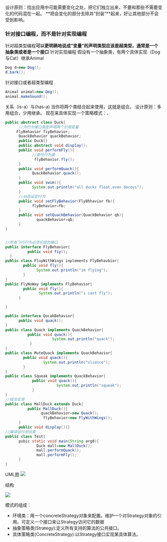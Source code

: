 设计原则：找出应用中可能需要变化之处，把它们独立出来，不要和那些不需要变化的代码混在一起。
**把会变化的部分去除并“封装”**起来，好让其他部分不会受到影响。
### 针对接口编程，而不是针对实现编程
针对超类型编程**可以更明确地说成“变量”的声明类型应该是超类型，通常是一个抽象类或者是一个接口**
针对实现编程
假设有一个抽象类，有两个具体实现（Dog与Cat）继承Animal
```java
Dog d=new Dog();
d.bark();
```
针对接口或者超类型编程
```java
Animal animal=new Dog();
animal.makeSound();
```
关系（is-a）与(has-a)
当你将两个类结合起来使用，这就是组合。
设计原则：多用组合，少用继承。
现在来具体实现一个策略模式：、
```java
public abstract class Duck{
      //为行为接口类型声明两个引用变量
     FlyBehavior fiyBehavior;
      QuackBehavior quackBehavior;
      public Duck{}
      public abstract void display();
      public void performFly(){
            //委托行为类
             flyBehavior.fly();
      }
      public void performQuack(){
            QuackBehavior.quack();
      }
      public void swim(){
            System.out.println("all ducks float,even decoys");
      }
      //动态设定行为
      public void setFlyBehavior(FlyBhhavior fb){
            flyBehavior=fb;
      }
      public void setQuackBehavior(QuackBehavior qb){
              quackBehavior=qb;
      }
}


//所有飞行行为必须实现的接口
public interface FlyBehavior{
          public void fiy();
  }
public class FluyWithWings inplements FlyBehavbior{
        public void fly(){
              System.out.println("im flying");
        }
}
public FlyNoWay implements FlyBehavior{
        public void fly(){
               System.out.println("i cant fly");
      }

}

public interface QucakBehavior{
      public void quack();
}
public class Quack implements QuackBehavior{
          public void quack(){
                     System.out.println("quack");
           }
}
public class MuteQuack implements QuackBehavior{
        public void quack(){
                 System.out.println("slience");
        }
}
public class Squeak implements QuackBehavior{
            public void quack(){
                       System.out.println("squeak");
            }
}
//组合实现
public class MallDuck extends Duck{
          public MallDuck(){
                quackBehavior=new Quack(); 
                 flyBehavior=new FlyWithWings(); 
      }
      public void display(){}
//编译运行测试类
public class Test{
      pubic static void main(String arg0){
              Duck mall=new MallDuck();
              mall.performQuack();
              mall.performFly();
      }
}
```
UML图
![](http://upload-images.jianshu.io/upload_images/1990324-703efc9965d0a2a2.jpg?imageMogr2/auto-orient/strip%7CimageView2/2/w/1240)

结构


![](http://upload-images.jianshu.io/upload_images/1990324-92a65c1cbd2ff2d5.jpg?imageMogr2/auto-orient/strip%7CimageView2/2/w/1240)

模式的组成：
+ 环境类：用一个concreteStrategy对象来配置。维护一个对Strategy对象的引用。可定义一个接口来让Strategy访问它的数据
+ 抽象策略类(Strategy):定义所有支持的算法的公共接口。 
+ 具体策略类(ConcreteStrategy):以Strategy接口实现某具体算法。



